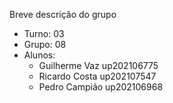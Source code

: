 
Breve descrição do grupo

* Turno: 03
* Grupo: 08
* Alunos:
    - Guilherme Vaz up202106775 
    - Ricardo Costa up202107547
    - Pedro Campião up202106968
